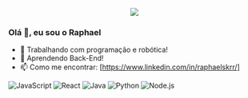 <p align="center">
  <img src="https://capsule-render.vercel.app/api?type=waving&height=300&color=gradient&text=Olá,%20bem%20vindo(a)!&section=header&reversal=false&textBg=false&animation=fadeIn"/>
</p>

### Olá 👋, eu sou o Raphael
- 🔭 Trabalhando com programação e robótica!
- 🌱 Aprendendo Back-End!
- 📫 Como me encontrar: [https://www.linkedin.com/in/raphaelskrr/]

![JavaScript](https://img.shields.io/badge/-JavaScript-black?style=flat-square&logo=javascript)
![React](https://img.shields.io/badge/-React-20232A?style=flat-square&logo=react)
![Java](https://img.shields.io/badge/-Java-007396?style=flat-square&logo=java)
![Python](https://img.shields.io/badge/-Python-3776AB?style=flat-square&logo=python)
![Node.js](https://img.shields.io/badge/-Node.js-339933?style=flat-square&logo=nodedotjs)

